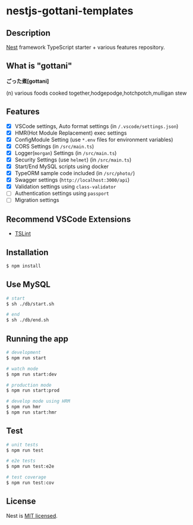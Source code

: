 # nestjs-gottani-templates

## Description

[Nest](https://github.com/nestjs/nest) framework TypeScript starter + various features repository.

## What is "gottani"

**ごった煮[gottani]**

(n) various foods cooked together,hodgepodge,hotchpotch,mulligan stew

## Features

- [x] VSCode settings, Auto format settings (in `/.vscode/settings.json`)
- [x] HMR(Hot Module Replacement) exec settings
- [x] ConfigModule Setting (use `*.env` files for environment variables)
- [x] CORS Settings (in `/src/main.ts`)
- [x] Logger(`morgan`) Settings (in `/src/main.ts`)
- [x] Security Settings (use `helmet`) (in `/src/main.ts`)
- [x] Start/End MySQL scripts using docker
- [x] TypeORM sample code included (in `/src/photo/`)
- [x] Swagger settings (`http://localhost:3000/api`)
- [x] Validation settings using `class-validator`
- [ ] Authentication settings using `passport`
- [ ] Migration settings

## Recommend VSCode Extensions
- [TSLint](https://marketplace.visualstudio.com/items?itemName=ms-vscode.vscode-typescript-tslint-plugin)

## Installation

```bash
$ npm install
```

## Use MySQL

```bash
# start
$ sh ./db/start.sh

# end
$ sh ./db/end.sh
```

## Running the app

```bash
# development
$ npm run start

# watch mode
$ npm run start:dev

# production mode
$ npm run start:prod

# develop mode using HRM
$ npm run hmr
$ npm run start:hmr
```

## Test

```bash
# unit tests
$ npm run test

# e2e tests
$ npm run test:e2e

# test coverage
$ npm run test:cov
```

## License

  Nest is [MIT licensed](LICENSE).

